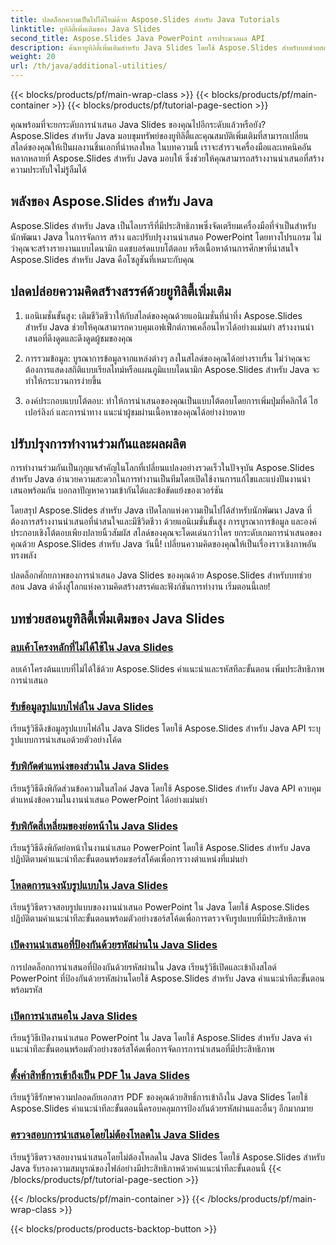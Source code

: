```yaml
---
title: ปลดล็อกความเป็นไปได้ใหม่ด้วย Aspose.Slides สำหรับ Java Tutorials
linktitle: ยูทิลิตี้เพิ่มเติมของ Java Slides
second_title: Aspose.Slides Java PowerPoint การประมวลผล API
description: ค้นหายูทิลิตี้เพิ่มเติมสำหรับ Java Slides โดยใช้ Aspose.Slides สำหรับบทช่วยสอน Java ยกระดับการนำเสนอของคุณด้วยคุณสมบัติอันทรงพลัง สำรวจตอนนี้!
weight: 20
url: /th/java/additional-utilities/
---
```


{{< blocks/products/pf/main-wrap-class >}}
{{< blocks/products/pf/main-container >}}
{{< blocks/products/pf/tutorial-page-section >}}

คุณพร้อมที่จะยกระดับการนำเสนอ Java Slides ของคุณไปอีกระดับแล้วหรือยัง? Aspose.Slides สำหรับ Java มอบขุมทรัพย์ของยูทิลิตี้และคุณสมบัติเพิ่มเติมที่สามารถเปลี่ยนสไลด์ของคุณให้เป็นผลงานชิ้นเอกที่น่าหลงใหล ในบทความนี้ เราจะสำรวจเครื่องมือและเทคนิคอันหลากหลายที่ Aspose.Slides สำหรับ Java มอบให้ ซึ่งช่วยให้คุณสามารถสร้างงานนำเสนอที่สร้างความประทับใจไม่รู้ลืมได้

## พลังของ Aspose.Slides สำหรับ Java

Aspose.Slides สำหรับ Java เป็นไลบรารีที่มีประสิทธิภาพซึ่งจัดเตรียมเครื่องมือที่จำเป็นสำหรับนักพัฒนา Java ในการจัดการ สร้าง และปรับปรุงงานนำเสนอ PowerPoint โดยทางโปรแกรม ไม่ว่าคุณจะสร้างรายงานแบบไดนามิก แดชบอร์ดแบบโต้ตอบ หรือเนื้อหาด้านการศึกษาที่น่าสนใจ Aspose.Slides สำหรับ Java คือโซลูชันที่เหมาะกับคุณ

## ปลดปล่อยความคิดสร้างสรรค์ด้วยยูทิลิตี้เพิ่มเติม

1. แอนิเมชั่นขั้นสูง: เติมชีวิตชีวาให้กับสไลด์ของคุณด้วยแอนิเมชั่นที่น่าทึ่ง Aspose.Slides สำหรับ Java ช่วยให้คุณสามารถควบคุมเอฟเฟ็กต์ภาพเคลื่อนไหวได้อย่างแม่นยำ สร้างงานนำเสนอที่ดึงดูดและดึงดูดผู้ชมของคุณ

2. การรวมข้อมูล: บูรณาการข้อมูลจากแหล่งต่างๆ ลงในสไลด์ของคุณได้อย่างราบรื่น ไม่ว่าคุณจะต้องการแสดงสถิติแบบเรียลไทม์หรือแผนภูมิแบบไดนามิก Aspose.Slides สำหรับ Java จะทำให้กระบวนการง่ายขึ้น

3. องค์ประกอบแบบโต้ตอบ: ทำให้การนำเสนอของคุณเป็นแบบโต้ตอบโดยการเพิ่มปุ่มที่คลิกได้ ไฮเปอร์ลิงก์ และการนำทาง แนะนำผู้ชมผ่านเนื้อหาของคุณได้อย่างง่ายดาย

## ปรับปรุงการทำงานร่วมกันและผลผลิต

การทำงานร่วมกันเป็นกุญแจสำคัญในโลกที่เปลี่ยนแปลงอย่างรวดเร็วในปัจจุบัน Aspose.Slides สำหรับ Java อำนวยความสะดวกในการทำงานเป็นทีมโดยเปิดใช้งานการแก้ไขและแบ่งปันงานนำเสนอพร้อมกัน บอกลาปัญหาความเข้ากันได้และข้อขัดแย้งของเวอร์ชัน

โดยสรุป Aspose.Slides สำหรับ Java เปิดโลกแห่งความเป็นไปได้สำหรับนักพัฒนา Java ที่ต้องการสร้างงานนำเสนอที่น่าสนใจและมีชีวิตชีวา ด้วยแอนิเมชั่นขั้นสูง การบูรณาการข้อมูล และองค์ประกอบเชิงโต้ตอบเพียงปลายนิ้วสัมผัส สไลด์ของคุณจะโดดเด่นกว่าใคร ยกระดับเกมการนำเสนอของคุณด้วย Aspose.Slides สำหรับ Java วันนี้! เปลี่ยนความคิดของคุณให้เป็นเรื่องราวเชิงภาพอันทรงพลัง

ปลดล็อกศักยภาพของการนำเสนอ Java Slides ของคุณด้วย Aspose.Slides สำหรับบทช่วยสอน Java ดำดิ่งสู่โลกแห่งความคิดสร้างสรรค์และฟังก์ชันการทำงาน เริ่มตอนนี้เลย!

## บทช่วยสอนยูทิลิตี้เพิ่มเติมของ Java Slides
### [ลบเค้าโครงหลักที่ไม่ได้ใช้ใน Java Slides](./remove-unused-layout-master-in-java-slides/)
ลบเค้าโครงต้นแบบที่ไม่ได้ใช้ด้วย Aspose.Slides คำแนะนำและรหัสทีละขั้นตอน เพิ่มประสิทธิภาพการนำเสนอ
### [รับข้อมูลรูปแบบไฟล์ใน Java Slides](./get-file-format-information-in-java-slides/)
เรียนรู้วิธีดึงข้อมูลรูปแบบไฟล์ใน Java Slides โดยใช้ Aspose.Slides สำหรับ Java API ระบุรูปแบบการนำเสนอด้วยตัวอย่างโค้ด
### [รับพิกัดตำแหน่งของส่วนใน Java Slides](./get-position-coordinates-of-portion-in-java-slides/)
เรียนรู้วิธีดึงพิกัดส่วนข้อความในสไลด์ Java โดยใช้ Aspose.Slides สำหรับ Java API ควบคุมตำแหน่งข้อความในงานนำเสนอ PowerPoint ได้อย่างแม่นยำ
### [รับพิกัดสี่เหลี่ยมของย่อหน้าใน Java Slides](./get-rectangular-coordinates-of-paragraph-in-java-slides/)
เรียนรู้วิธีดึงพิกัดย่อหน้าในงานนำเสนอ PowerPoint โดยใช้ Aspose.Slides สำหรับ Java ปฏิบัติตามคำแนะนำทีละขั้นตอนพร้อมซอร์สโค้ดเพื่อการวางตำแหน่งที่แม่นยำ
### [โหลดการแจงนับรูปแบบใน Java Slides](./load-format-enumeration-in-java-slides/)
เรียนรู้วิธีตรวจสอบรูปแบบของงานนำเสนอ PowerPoint ใน Java โดยใช้ Aspose.Slides ปฏิบัติตามคำแนะนำทีละขั้นตอนพร้อมตัวอย่างซอร์สโค้ดเพื่อการตรวจจับรูปแบบที่มีประสิทธิภาพ
### [เปิดงานนำเสนอที่ป้องกันด้วยรหัสผ่านใน Java Slides](./open-password-protected-presentation-in-java-slides/)
การปลดล็อกการนำเสนอที่ป้องกันด้วยรหัสผ่านใน Java เรียนรู้วิธีเปิดและเข้าถึงสไลด์ PowerPoint ที่ป้องกันด้วยรหัสผ่านโดยใช้ Aspose.Slides สำหรับ Java คำแนะนำทีละขั้นตอนพร้อมรหัส
### [เปิดการนำเสนอใน Java Slides](./open-presentation-in-java-slides/)
เรียนรู้วิธีเปิดงานนำเสนอ PowerPoint ใน Java โดยใช้ Aspose.Slides สำหรับ Java คำแนะนำทีละขั้นตอนพร้อมตัวอย่างซอร์สโค้ดเพื่อการจัดการการนำเสนอที่มีประสิทธิภาพ
### [ตั้งค่าสิทธิ์การเข้าถึงเป็น PDF ใน Java Slides](./set-access-permissions-to-pdf-in-java-slides/)
เรียนรู้วิธีรักษาความปลอดภัยเอกสาร PDF ของคุณด้วยสิทธิ์การเข้าถึงใน Java Slides โดยใช้ Aspose.Slides คำแนะนำทีละขั้นตอนนี้ครอบคลุมการป้องกันด้วยรหัสผ่านและอื่นๆ อีกมากมาย
### [ตรวจสอบการนำเสนอโดยไม่ต้องโหลดใน Java Slides](./verify-presentation-without-loading-in-java-slides/)
เรียนรู้วิธีตรวจสอบงานนำเสนอโดยไม่ต้องโหลดใน Java Slides โดยใช้ Aspose.Slides สำหรับ Java รับรองความสมบูรณ์ของไฟล์อย่างมีประสิทธิภาพด้วยคำแนะนำทีละขั้นตอนนี้
{{< /blocks/products/pf/tutorial-page-section >}}

{{< /blocks/products/pf/main-container >}}
{{< /blocks/products/pf/main-wrap-class >}}

{{< blocks/products/products-backtop-button >}}
